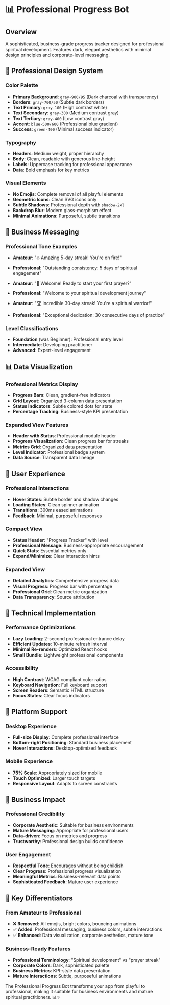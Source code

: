 # 📊 Professional Progress Bot

## Overview
A sophisticated, business-grade progress tracker designed for professional spiritual development. Features dark, elegant aesthetics with minimal design principles and corporate-level messaging.

## 🎨 Professional Design System

### **Color Palette**
- **Primary Background**: `gray-900/95` (Dark charcoal with transparency)
- **Borders**: `gray-700/50` (Subtle dark borders)
- **Text Primary**: `gray-100` (High contrast white)
- **Text Secondary**: `gray-300` (Medium contrast gray)
- **Text Tertiary**: `gray-400` (Low contrast gray)
- **Accent**: `blue-500/600` (Professional blue gradient)
- **Success**: `green-400` (Minimal success indicator)

### **Typography**
- **Headers**: Medium weight, proper hierarchy
- **Body**: Clean, readable with generous line-height
- **Labels**: Uppercase tracking for professional appearance
- **Data**: Bold emphasis for key metrics

### **Visual Elements**
- **No Emojis**: Complete removal of all playful elements
- **Geometric Icons**: Clean SVG icons only
- **Subtle Shadows**: Professional depth with `shadow-2xl`
- **Backdrop Blur**: Modern glass-morphism effect
- **Minimal Animations**: Purposeful, subtle transitions

## 🏢 Business Messaging

### **Professional Tone Examples**
- **Amateur**: "🔥 Amazing 5-day streak! You're on fire!"
- **Professional**: "Outstanding consistency: 5 days of spiritual engagement"

- **Amateur**: "🌱 Welcome! Ready to start your first prayer?"
- **Professional**: "Welcome to your spiritual development journey"

- **Amateur**: "🏆 Incredible 30-day streak! You're a spiritual warrior!"
- **Professional**: "Exceptional dedication: 30 consecutive days of practice"

### **Level Classifications**
- **Foundation** (was Beginner): Professional entry level
- **Intermediate**: Developing practitioner
- **Advanced**: Expert-level engagement

## 📊 Data Visualization

### **Professional Metrics Display**
- **Progress Bars**: Clean, gradient-free indicators
- **Grid Layout**: Organized 3-column data presentation
- **Status Indicators**: Subtle colored dots for state
- **Percentage Tracking**: Business-style KPI presentation

### **Expanded View Features**
- **Header with Status**: Professional module header
- **Progress Visualization**: Clean progress bar for streaks
- **Metrics Grid**: Organized data presentation
- **Level Indicator**: Professional badge system
- **Data Source**: Transparent data lineage

## 🎯 User Experience

### **Professional Interactions**
- **Hover States**: Subtle border and shadow changes
- **Loading States**: Clean spinner animation
- **Transitions**: 300ms eased animations
- **Feedback**: Minimal, purposeful responses

### **Compact View**
- **Status Header**: "Progress Tracker" with level
- **Professional Message**: Business-appropriate encouragement
- **Quick Stats**: Essential metrics only
- **Expand/Minimize**: Clear interaction hints

### **Expanded View**
- **Detailed Analytics**: Comprehensive progress data
- **Visual Progress**: Progress bar with percentage
- **Professional Grid**: Clean metric organization
- **Data Transparency**: Source attribution

## 🔧 Technical Implementation

### **Performance Optimizations**
- **Lazy Loading**: 2-second professional entrance delay
- **Efficient Updates**: 10-minute refresh interval
- **Minimal Re-renders**: Optimized React hooks
- **Small Bundle**: Lightweight professional components

### **Accessibility**
- **High Contrast**: WCAG compliant color ratios
- **Keyboard Navigation**: Full keyboard support
- **Screen Readers**: Semantic HTML structure
- **Focus States**: Clear focus indicators

## 📱 Platform Support

### **Desktop Experience**
- **Full-size Display**: Complete professional interface
- **Bottom-right Positioning**: Standard business placement
- **Hover Interactions**: Desktop-optimized feedback

### **Mobile Experience**
- **75% Scale**: Appropriately sized for mobile
- **Touch Optimized**: Larger touch targets
- **Responsive Layout**: Adapts to screen constraints

## 🎯 Business Impact

### **Professional Credibility**
- **Corporate Aesthetic**: Suitable for business environments
- **Mature Messaging**: Appropriate for professional users
- **Data-driven**: Focus on metrics and progress
- **Trustworthy**: Professional design builds confidence

### **User Engagement**
- **Respectful Tone**: Encourages without being childish
- **Clear Progress**: Professional progress visualization
- **Meaningful Metrics**: Business-relevant data points
- **Sophisticated Feedback**: Mature user experience

## 🚀 Key Differentiators

### **From Amateur to Professional**
- ❌ **Removed**: All emojis, bright colors, bouncing animations
- ✅ **Added**: Professional messaging, business colors, subtle interactions
- ✅ **Enhanced**: Data visualization, corporate aesthetics, mature tone

### **Business-Ready Features**
- **Professional Terminology**: "Spiritual development" vs "prayer streak"
- **Corporate Colors**: Dark, sophisticated palette
- **Business Metrics**: KPI-style data presentation
- **Mature Interactions**: Subtle, purposeful animations

The Professional Progress Bot transforms your app from playful to professional, making it suitable for business environments and mature spiritual practitioners. 📊✨



































